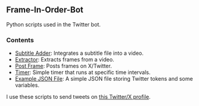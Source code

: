 ## Frame-In-Order-Bot
Python scripts used in the Twitter bot.

### Contents
- [Subtitle Adder](https://github.com/furkanuysal/Frame-In-Order-Bot/blob/main/subtitle_adder.py): Integrates a subtitle file into a video.
- [Extractor](https://github.com/furkanuysal/Frame-In-Order-Bot/blob/main/extractor.py): Extracts frames from a video.
- [Post Frame](https://github.com/furkanuysal/Frame-In-Order-Bot/blob/main/post_frame.py): Posts frames on X/Twitter.
- [Timer](https://github.com/furkanuysal/Frame-In-Order-Bot/blob/main/timer.py): Simple timer that runs at specific time intervals.
- [Example JSON File](https://github.com/furkanuysal/Frame-In-Order-Bot/blob/main/Example.json): A simple JSON file storing Twitter tokens and some variables.

I use these scripts to send tweets on [this Twitter/X profile](https://twitter.com/totaldramaframe).

